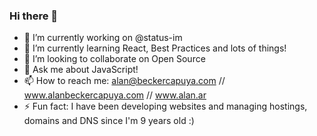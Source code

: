 ### Hi there 👋

- 🔭 I’m currently working on @status-im
- 🌱 I’m currently learning React, Best Practices and lots of things!
- 👯 I’m looking to collaborate on Open Source
- 💬 Ask me about JavaScript!
- 📫 How to reach me: alan@beckercapuya.com // www.alanbeckercapuya.com // www.alan.ar
- ⚡ Fun fact: I have been developing websites and managing hostings, domains and DNS since I'm 9 years old :)
